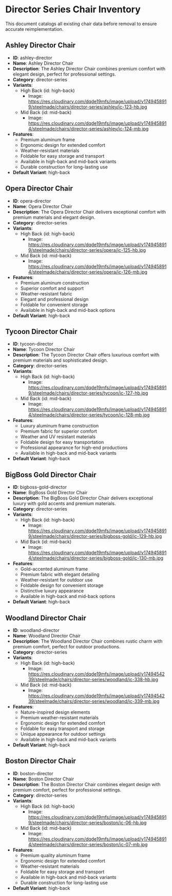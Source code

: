 # Director Series Chair Inventory

This document catalogs all existing chair data before removal to ensure accurate reimplementation.

## Ashley Director Chair

- **ID**: ashley-director
- **Name**: Ashley Director Chair
- **Description**: The Ashley Director Chair combines premium comfort with elegant design, perfect for professional settings.
- **Category**: director-series
- **Variants**:
  - High Back (id: high-back)
    - Image: https://res.cloudinary.com/dqde19mfs/image/upload/v1749458919/steelmade/chairs/director-series/ashley/ic-123-hb.jpg
  - Mid Back (id: mid-back)
    - Image: https://res.cloudinary.com/dqde19mfs/image/upload/v1749458914/steelmade/chairs/director-series/ashley/ic-124-mb.jpg
- **Features**:
  - Premium aluminum frame
  - Ergonomic design for extended comfort
  - Weather-resistant materials
  - Foldable for easy storage and transport
  - Available in high-back and mid-back variants
  - Durable construction for long-lasting use
- **Default Variant**: high-back

## Opera Director Chair

- **ID**: opera-director
- **Name**: Opera Director Chair
- **Description**: The Opera Director Chair delivers exceptional comfort with premium materials and elegant design.
- **Category**: director-series
- **Variants**:
  - High Back (id: high-back)
    - Image: https://res.cloudinary.com/dqde19mfs/image/upload/v1749458919/steelmade/chairs/director-series/opera/ic-125-hb.jpg
  - Mid Back (id: mid-back)
    - Image: https://res.cloudinary.com/dqde19mfs/image/upload/v1749458914/steelmade/chairs/director-series/opera/ic-126-mb.jpg
- **Features**:
  - Premium aluminum construction
  - Superior comfort and support
  - Weather-resistant fabric
  - Elegant and professional design
  - Foldable for convenient storage
  - Available in high-back and mid-back options
- **Default Variant**: high-back

## Tycoon Director Chair

- **ID**: tycoon-director
- **Name**: Tycoon Director Chair
- **Description**: The Tycoon Director Chair offers luxurious comfort with premium materials and sophisticated design.
- **Category**: director-series
- **Variants**:
  - High Back (id: high-back)
    - Image: https://res.cloudinary.com/dqde19mfs/image/upload/v1749458919/steelmade/chairs/director-series/tycoon/ic-127-hb.jpg
  - Mid Back (id: mid-back)
    - Image: https://res.cloudinary.com/dqde19mfs/image/upload/v1749458914/steelmade/chairs/director-series/tycoon/ic-128-mb.jpg
- **Features**:
  - Luxury aluminum frame construction
  - Premium fabric for superior comfort
  - Weather and UV resistant materials
  - Foldable design for easy transportation
  - Professional appearance for high-end productions
  - Available in high-back and mid-back variants
- **Default Variant**: high-back

## BigBoss Gold Director Chair

- **ID**: bigboss-gold-director
- **Name**: BigBoss Gold Director Chair
- **Description**: The BigBoss Gold Director Chair delivers exceptional luxury with gold accents and premium materials.
- **Category**: director-series
- **Variants**:
  - High Back (id: high-back)
    - Image: https://res.cloudinary.com/dqde19mfs/image/upload/v1749458919/steelmade/chairs/director-series/bigboss-gold/ic-129-hb.jpg
  - Mid Back (id: mid-back)
    - Image: https://res.cloudinary.com/dqde19mfs/image/upload/v1749458914/steelmade/chairs/director-series/bigboss-gold/ic-130-mb.jpg
- **Features**:
  - Gold-accented aluminum frame
  - Premium fabric with elegant detailing
  - Weather-resistant for outdoor use
  - Foldable design for convenient storage
  - Distinctive luxury appearance
  - Available in high-back and mid-back options
- **Default Variant**: high-back

## Woodland Director Chair

- **ID**: woodland-director
- **Name**: Woodland Director Chair
- **Description**: The Woodland Director Chair combines rustic charm with premium comfort, perfect for outdoor productions.
- **Category**: director-series
- **Variants**:
  - High Back (id: high-back)
    - Image: https://res.cloudinary.com/dqde19mfs/image/upload/v1749454239/steelmade/chairs/director-series/woodland/ic-338-hb.jpg
  - Mid Back (id: mid-back)
    - Image: https://res.cloudinary.com/dqde19mfs/image/upload/v1749454239/steelmade/chairs/director-series/woodland/ic-339-mb.jpg
- **Features**:
  - Nature-inspired design elements
  - Premium weather-resistant materials
  - Ergonomic design for extended comfort
  - Foldable for easy transport and storage
  - Unique appearance for outdoor settings
  - Available in high-back and mid-back variants
- **Default Variant**: high-back

## Boston Director Chair

- **ID**: boston-director
- **Name**: Boston Director Chair
- **Description**: The Boston Director Chair combines elegant design with premium comfort, perfect for professional settings.
- **Category**: director-series
- **Variants**:
  - High Back (id: high-back)
    - Image: https://res.cloudinary.com/dqde19mfs/image/upload/v1749458919/steelmade/chairs/director-series/boston/ic-06-hb.jpg
  - Mid Back (id: mid-back)
    - Image: https://res.cloudinary.com/dqde19mfs/image/upload/v1749458914/steelmade/chairs/director-series/boston/ic-07-mb.jpg
- **Features**:
  - Premium quality aluminum frame
  - Ergonomic design for extended comfort
  - Weather-resistant materials
  - Foldable for easy storage and transport
  - Available in high-back and mid-back variants
  - Durable construction for long-lasting use
- **Default Variant**: high-back
